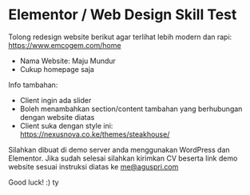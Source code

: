 # Elementor / Web Design Skill Test

Tolong redesign website berikut agar terlihat lebih modern dan rapi: https://www.emcogem.com/home

- Nama Website: Maju Mundur
- Cukup homepage saja

Info tambahan:
- Client ingin ada slider 
- Boleh menambahkan section/content tambahan yang berhubungan dengan website diatas
- Client suka dengan style ini: https://nexusnova.co.ke/themes/steakhouse/

Silahkan dibuat di demo server anda menggunakan WordPress dan Elementor. Jika sudah selesai silahkan kirimkan CV beserta link demo website sesuai instruksi diatas ke me@aguspri.com

Good luck! :)
ty
